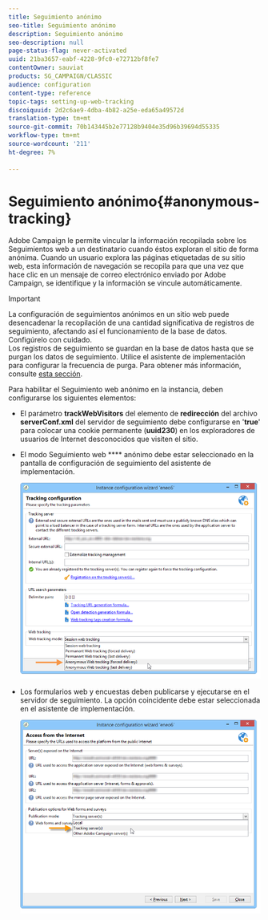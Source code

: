 ```yaml
---
title: Seguimiento anónimo
seo-title: Seguimiento anónimo
description: Seguimiento anónimo
seo-description: null
page-status-flag: never-activated
uuid: 21ba3657-eabf-4228-9fc0-e72712bf8fe7
contentOwner: sauviat
products: SG_CAMPAIGN/CLASSIC
audience: configuration
content-type: reference
topic-tags: setting-up-web-tracking
discoiquuid: 2d2c6ae9-4dba-4b82-a25e-eda65a49572d
translation-type: tm+mt
source-git-commit: 70b143445b2e77128b9404e35d96b39694d55335
workflow-type: tm+mt
source-wordcount: '211'
ht-degree: 7%

---
```



# Seguimiento anónimo{#anonymous-tracking}

Adobe Campaign le permite vincular la información recopilada sobre los Seguimientos web a un destinatario cuando éstos exploran el sitio de forma anónima. Cuando un usuario explora las páginas etiquetadas de su sitio web, esta información de navegación se recopila para que una vez que hace clic en un mensaje de correo electrónico enviado por Adobe Campaign, se identifique y la información se vincule automáticamente.

>[!IMPORTANT]
>
>La configuración de seguimientos anónimos en un sitio web puede desencadenar la recopilación de una cantidad significativa de registros de seguimiento, afectando así el funcionamiento de la base de datos. Configúrelo con cuidado.\
>Los registros de seguimiento se guardan en la base de datos hasta que se purgan los datos de seguimiento. Utilice el asistente de implementación para configurar la frecuencia de purga. Para obtener más información, consulte [esta sección](../../installation/using/deploying-an-instance.md#purging-data).

Para habilitar el Seguimiento web anónimo en la instancia, deben configurarse los siguientes elementos:

* El parámetro **trackWebVisitors** del elemento de **redirección** del archivo **serverConf.xml** del servidor de seguimiento debe configurarse en &#39;**true**&#39; para colocar una cookie permanente (**uuid230**) en los exploradores de usuarios de Internet desconocidos que visiten el sitio.
* El modo Seguimiento web **** anónimo debe estar seleccionado en la pantalla de configuración de seguimiento del asistente de implementación.

   ![](assets/webtracking_anonymous_set.png)

* Los formularios web y encuestas deben publicarse y ejecutarse en el servidor de seguimiento. La opción coincidente debe estar seleccionada en el asistente de implementación.

   ![](assets/webtracking_publication_set_for_webapps.png)

